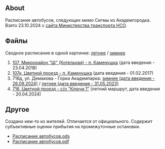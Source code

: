 ## About

Расписание автобусов, следующих мимо Сигмы из Академгородка. Взято 23.10.2024 с [сайта Министерства транспорта НСО](https://mintrans.nso.ru/page/609). 

## Файлы

Сводное расписание в одной картинке: [летнее](assets/timetable-cheatsheet-summer.jpg) / [зимнее](assets/timetable-cheatsheet-winter.jpg)

1. [107, Микрорайон "Щ" (Котельная) - п. Каменушка](assets/bus_107.pdf) (дата введения - 23.04.2018)
2. [107к, Цветной проезд - п. Каменушка](assets/bus_107k.pdf) (дата введения - 01.02.2017)
3. 716д, ул. Демакова - Горки Академпарка: [зимнее (дата введения - 26.09.2024)](assets/bus_716d_winter.pdf) / [летнее (дата введения - 31.05.2023)](assets/bus_716d_summer.pdf)
4. [716, Цветной проезд - с/о "Ключи 1"](assets/bus_716.pdf) (летний маршрут, дата введения - 20.04.2024)

## Другое 

Создано кем-то из жителей. Отличается от официального. Содержит субъективные оценки прибытия на промежуточные остановки.

- [Расписание автобусов.ods](assets/timetable-buses.ods)
- [Расписание автобусов.pdf](assets/timetable-buses.pdf)

